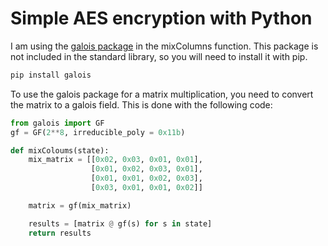 Simple AES encryption with Python
=================================

I am using the [galois package](https://pypi.org/project/galois/) in the mixColumns function. This package is not included in the standard library, so you will need to install it with pip.

```bash 
pip install galois 
```

To use the galois package for a matrix multiplication, you need to convert the matrix to a galois field. This is done with the following code:

```python 
from galois import GF 
gf = GF(2**8, irreducible_poly = 0x11b)

def mixColoums(state):
    mix_matrix = [[0x02, 0x03, 0x01, 0x01],
                  [0x01, 0x02, 0x03, 0x01],
                  [0x01, 0x01, 0x02, 0x03],
                  [0x03, 0x01, 0x01, 0x02]]

    matrix = gf(mix_matrix)

    results = [matrix @ gf(s) for s in state]
    return results
```